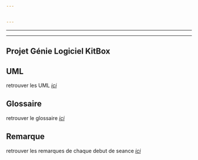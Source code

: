 ```yaml
---


---
```


<hr>
<hr>
<h2 id="projet-génie-logiciel-kitbox">Projet Génie Logiciel KitBox</h2>
<h2 id="uml">UML</h2>
<p>retrouver les UML  <em><a href="https://www.lucidchart.com/documents/edit/3f319f5e-adf3-4739-9055-04416310f2f8/0">ici</a></em></p>
<h2 id="uml">Glossaire</h2>
<p>retrouver le glossaire  <em><a href="https://hevinci-my.sharepoint.com/:w:/r/personal/16067_ecam_be/_layouts/15/Doc.aspx?sourcedoc=%7Ba384e814-dc46-4eff-bf2f-76aeffb7aaba%7D&amp;action=default&amp;gad=362">ici</a></em></p>
<h2 id="uml">Remarque</h2>
<p>retrouver les remarques de chaque debut de seance  <em><a href="">ici</a></em></p>
<!--stackedit_data:
eyJoaXN0b3J5IjpbLTY1MDk5MDU0N119
-->